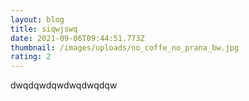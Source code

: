 ```yaml
---
layout: blog
title: siqwjswq
date: 2021-09-06T09:44:51.773Z
thumbnail: /images/uploads/no_coffe_no_prana_bw.jpg
rating: 2
---
```

dwqdqwdqwdwqdwqdqw